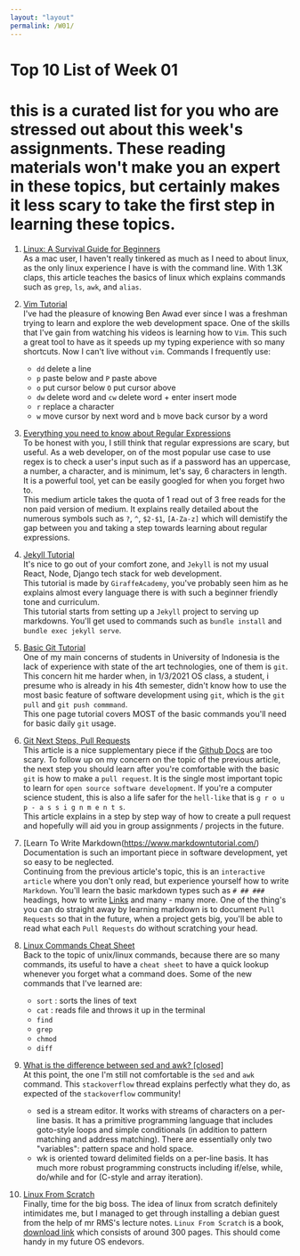 ```yaml
---
layout: "layout"
permalink: /W01/
---
```


# Top 10 List of Week 01

# this is a curated list for you who are stressed out about this week's assignments. These reading materials won't make you an expert in these topics, but certainly makes it less scary to take the first step in learning these topics.

1. [Linux: A Survival Guide for Beginners](https://betterprogramming.pub/linux-survival-guide-for-beginners-c18bfd982036)<br>
   As a mac user, I haven't really tinkered as much as I need to about linux, as the only linux experience I have is with the command line. With 1.3K claps, this article teaches the basics of linux which explains commands such as `grep`, `ls`, `awk`, and `alias`.

2. [Vim Tutorial](https://www.youtube.com/watch?v=IiwGbcd8S7I&ab_channel=BenAwad)<br>
   I've had the pleasure of knowing Ben Awad ever since I was a freshman trying to learn and explore the web development space. One of the skills that I've gain from watching his videos is learning how to `Vim`. This such a great tool to have as it speeds up my typing experience with so many shortcuts. Now I can't live without `vim`. Commands I frequently use:

   - `dd` delete a line
   - `p` paste below and `P` paste above
   - `o` put cursor below `O` put cursor above
   - `dw` delete word and `cw` delete word + enter insert mode
   - `r` replace a character
   - `w` move cursor by next word and `b` move back cursor by a word

3. [Everything you need to know about Regular Expressions](https://towardsdatascience.com/everything-you-need-to-know-about-regular-expressions-8f622fe10b03)<br>
   To be honest with you, I still think that regular expressions are scary, but useful. As a web developer, on of the most popular use case to use regex is to check a user's input such as if a password has an uppercase, a number, a character, and is minimum, let's say, 6 characters in length. It is a powerful tool, yet can be easily googled for when you forget hwo to.<br> This medium article takes the quota of 1 read out of 3 free reads for the non paid version of medium. It explains really detailed about the numerous symbols such as `?`, `^`, `$2-$1`, `[A-Za-z]` which will demistify the gap between you and taking a step towards learning about regular expressions.

4. [Jekyll Tutorial](https://en.wikipedia.org/wiki/4)<br>
   It's nice to go out of your comfort zone, and `Jekyll` is not my usual React, Node, Django tech stack for web development.<br>
   This tutorial is made by `GiraffeAcademy`, you've probably seen him as he explains almost every language there is with such a beginner friendly tone and curriculum. <br> This tutorial starts from setting up a `Jekyll` project to serving up markdowns. You'll get used to commands such as `bundle install` and `bundle exec jekyll serve`.

5. [Basic Git Tutorial](https://git-scm.com/docs/gittutorial)<br>
   One of my main concerns of students in University of Indonesia is the lack of experience with state of the art technologies, one of them is `git`. This concern hit me harder when, in 1/3/2021 OS class, a student, i presume who is already in his 4th semester, didn't know how to use the most basic feature of software development using `git`, which is the `git pull` and `git push commmand`. <br> This one page tutorial covers MOST of the basic commands you'll need for basic daily `git` usage.

6. [Git Next Steps, Pull Requests](https://en.wikipedia.org/wiki/6)<br>
   This article is a nice supplementary piece if the
   [Github Docs](https://docs.github.com/en/github/collaborating-with-issues-and-pull-requests/about-pull-requests)
   are too scary. To follow up on my concern on the topic of the previous article, the next step you should learn after you're comfortable with the basic `git` is how to make a `pull request`. It is the single most important topic to learn for `open source software development`. If you're a computer science student, this is also a life safer for the `hell-like` that is `g r o u p - a s s i g n m e n t s`. <br>This article explains in a step by step way of how to create a pull request and hopefully will aid you in group assignments / projects in the future.

7. [Learn To Write Markdown(https://www.markdowntutorial.com/)<br>
   Documentation is such an important piece in software development, yet so easy to be neglected. <br> Continuing from the previous article's topic, this is an `interactive article` where you don't only read, but experience yourself how to write `Markdown`. You'll learn the basic markdown types such as `# ## ###` headings, how to write [Links](https://jojonicho.gtsb.io) and many - many more. One of the thing's you can do straight away by learning markdown is to document `Pull Requests` so that in the future, when a project gets big, you'll be able to read what each `Pull Requests` do without scratching your head.

8. [Linux Commands Cheat Sheet](https://www.linuxtrainingacademy.com/linux-commands-cheat-sheet/)<br>
   Back to the topic of unix/linux commands, because there are so many commands, its useful to have a `cheat sheet` to have a quick lookup whenever you forget what a command does. Some of the new commands that I've learned are:

   - `sort` : sorts the lines of text
   - `cat` : reads file and throws it up in the terminal
   - `find`
   - `grep`
   - `chmod`
   - `diff`

9. [What is the difference between sed and awk? [closed]
   ](https://stackoverflow.com/questions/1632113/what-is-the-difference-between-sed-and-awk)<br>
   At this point, the one I'm still not comfortable is the `sed` and `awk` command. This `stackoverflow` thread explains perfectly what they do, as expected of the `stackoverflow` community!<br>

   - sed is a stream editor. It works with streams of characters on a per-line basis. It has a primitive programming language that includes goto-style loops and simple conditionals (in addition to pattern matching and address matching). There are essentially only two "variables": pattern space and hold space.
   - wk is oriented toward delimited fields on a per-line basis. It has much more robust programming constructs including if/else, while, do/while and for (C-style and array iteration).

10. [Linux From Scratch](http://www.linuxfromscratch.org/)<br>
    Finally, time for the big boss. The idea of linux from scratch definitely intimidates me, but I managed to get through installing a debian guest from the help of mr RMS's lecture notes. `Linux From Scratch` is a book, [download link](http://www.linuxfromscratch.org/lfs/downloads/stable/LFS-BOOK-10.1.pdf) which consists of around 300 pages. This should come handy in my future OS endevors.
